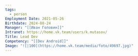 ```yaml
---
tags:
  - person
Employment Date: 2021-05-26
Birthdate: 2024-08-24
Manager: "[[Иван Головин]]"
Intranet: https://home.vk.team/users/k.mutasov/
Title: Lead Dev
Competency: "[[Dev Android]]"
Image: "![|100](https://home.vk.team/media/foto/49697.jpg)"
---
```

